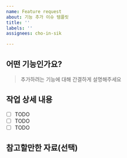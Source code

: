 ```yaml
---
name: Feature request
about: 기능 추가 이슈 템플릿
title: ''
labels: ''
assignees: cho-in-sik

---
```


## 어떤 기능인가요?

> 추가하려는 기능에 대해 간결하게 설명해주세요

## 작업 상세 내용

- [ ] TODO
- [ ] TODO
- [ ] TODO

## 참고할만한 자료(선택)

